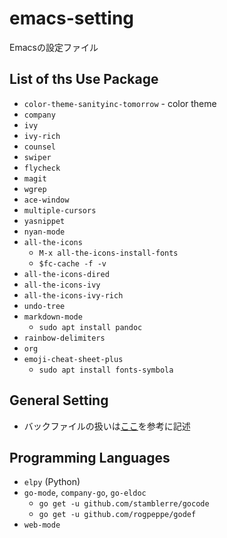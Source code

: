 # emacs-setting
Emacsの設定ファイル

## List of ths Use Package
- `color-theme-sanityinc-tomorrow` - color theme
- `company`
- `ivy`
- `ivy-rich`
- `counsel`
- `swiper`
- `flycheck`
- `magit`
- `wgrep`
- `ace-window`
- `multiple-cursors`
- `yasnippet`
- `nyan-mode`
- `all-the-icons`
  - `M-x all-the-icons-install-fonts`
  - `$fc-cache -f -v`
- `all-the-icons-dired`
- `all-the-icons-ivy`
- `all-the-icons-ivy-rich`
- `undo-tree`
- `markdown-mode`
  - `sudo apt install pandoc`
- `rainbow-delimiters`
- `org`
- `emoji-cheat-sheet-plus`
  - `sudo apt install fonts-symbola`
  
## General Setting
- バックファイルの扱いは[ここ](http://yohshiy.blog.fc2.com/blog-entry-319.html)を参考に記述

## Programming Languages
- `elpy` (Python)
- `go-mode`, `company-go`, `go-eldoc`
  - `go get -u github.com/stamblerre/gocode`
  - `go get -u github.com/rogpeppe/godef`
- `web-mode`
